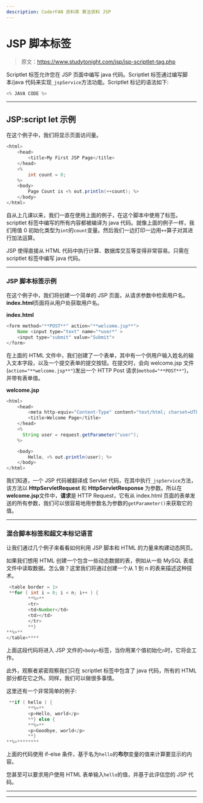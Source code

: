 ```yaml
---
description: CoderFAN 资料库 算法资料 JSP
---
```


# JSP 脚本标签

> 原文：<https://www.studytonight.com/jsp/jsp-scriptlet-tag.php>

Scriptlet 标签允许您在 JSP 页面中编写 java 代码。Scriptlet 标签通过编写脚本/java 代码来实现`_jspService`方法功能。Scriptlet 标记的语法如下:

```java
<% JAVA CODE %> 
```

* * *

## JSP:script let 示例

在这个例子中，我们将显示页面访问量。

```java
<html>
    <head>
        <title>My First JSP Page</title>
    </head>
    <%
        int count = 0;
    %>
    <body>
        Page Count is <% out.println(++count); %>
    </body>
</html> 
```

自从上几课以来，我们一直在使用上面的例子，在这个脚本中使用了标签。scriptlet 标签中编写的所有内容都被编译为 java 代码。就像上面的例子一样，我们用值 0 初始化类型为`int`的`count`变量。然后我们一边打印一边用`++`算子对其进行加法运算。

JSP 使得直接从 HTML 代码中执行计算、数据库交互等变得非常容易。只需在 scriptlet 标签中编写 java 代码。

* * *

### JSP 脚本标签示例

在这个例子中，我们将创建一个简单的 JSP 页面，从请求参数中检索用户名。**index.html**页面将从用户处获取用户名。

**index.html**

```java
<form method="**POST**" action="**welcome.jsp**">
    Name <input type="text" name="*user*" >
    <input type="submit" value="Submit">
</form> 
```

在上面的 HTML 文件中，我们创建了一个表单，其中有一个供用户输入姓名的输入文本字段，以及一个提交表单的提交按钮。在提交时，会向 welcome.jsp 文件(`action="**welcome.jsp**"`)发出一个 HTTP Post 请求(`method="**POST**"`)，并带有表单值。

**welcome.jsp**

```java
<html>
    <head>
        <meta http-equiv="Content-Type" content="text/html; charset=UTF-8">
        <title>Welcome Page</title>
    </head>
    <%
      String user = request.getParameter("user");
    %>

    <body>
        Hello, <% out.println(user); %>
    </body>
</html> 
```

我们知道，一个 JSP 代码被翻译成 Servlet 代码，在其中执行`_jspService`方法，该方法以 **HttpServletRequest** 和 **HttpServletResponse** 为参数。所以在**welcome.jsp**文件中，**请求**是 HTTP Request，它有从 index.html 页面的表单发送的所有参数，我们可以很容易地用参数名为参数的`getParameter()`来获取它的值。

 ** * *

### 混合脚本标签和超文本标记语言

让我们通过几个例子来看看如何利用 JSP 脚本和 HTML 的力量来构建动态网页。

如果我们想用 HTML 创建一个包含一些动态数据的表，例如从一些 MySQL 表或文件中读取数据。怎么做？这里我们将通过创建一个从 1 到 n 的表来描述这种技术。

```java
 <table border = 1>
 **for ( int i = 0; i < n; i++ ) {
        **%>**
        <tr>
        <td>Number</td>
        <td></td>
        </tr>
        **}
**%>**
</table>**** 
```

上面这段代码将进入 JSP 文件的`<body>`标签，当你用某个值初始化`n`时，它将会工作。

此外，观察者紧密观察我们只在 scriptlet 标签中包含了 java 代码，所有的 HTML 部分都在它之外。同样，我们可以做很多事情。

这里还有一个非常简单的例子:

```java
 **if ( hello ) {
        **%>**
        <p>Hello, world</p>
        **} else {
        **%>**
        <p>Goodbye, world</p>
        **}
**%>******** 
```

上面的代码使用 if-else 条件，基于名为`hello`的**布尔**变量的值来计算要显示的内容。

您甚至可以要求用户使用 HTML 表单输入`hello`的值，并基于此评估您的 JSP 代码。

* * *

* * **